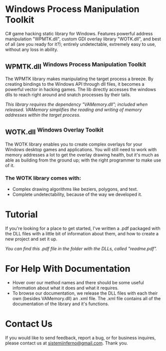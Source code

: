 # Windows Process Manipulation Toolkit
C# game hacking static library for Windows. Features powerful address manipulation "WPMTK.dll", custom GDI overlay library "WOTK.dll", and best of all (are you ready for it?); entirely undetectable, extremely easy to use, without any loss in ability.

## WPMTK.dll <sup>Windows Process Manipulation Toolkit</sup>
The WPMTK library makes manipulating the target process a breeze. By creating bindings to the Windows API through dll files, it becomes a powerful vector in hacking games. The lib directly accesses the windows dlls to reach right around and snatch processes by their tails.

_This library requires the dependency "VAMemory.dll"; included when released. VAMemory simplifies the reading and writing of memory addresses within the target process._

## WOTK.dll <sup>Windows Overlay Toolkit</sup>
The WOTK library enables you to create complex overlays for your Windows desktop games and applications. You will still need to work with memory addresses a lot to get the overlay drawing health, but it's much as able as building from the ground up; with the right programmer to make use of it.

### The WOTK library comes with:
* Complex drawing algorithms like beziers, polygons, and text.
* Complete undetectability, because of the way we developed it.

# Tutorial
If you're looking for a place to get started, I've written a .pdf packaged with the DLL files with a little bit of information about them, and how to create a new project and set it up.

_You can find this .pdf file in the folder with the DLLs, called "readme.pdf"._

# For Help With Documentation
* Hover over our method names and there should be some useful information about what it does and what it requires.
* To browse our documentation, we release the DLL files with each their own (besides VAMemory.dll) an .xml file. The .xml file contains all of the documentation of the library and it's functions.

# Contact Us
If you would like to send feedback, report a bug, or for business inquires, please contact us at [sistemiinferno@gmail.com](sistemiinferno@gmail.com). Thank you.

